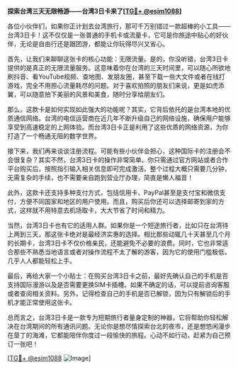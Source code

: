 **探索台湾三天无限畅游——台湾3日卡来了[[TG💪+ @esim1088](https://t.me/s/esim1088)]**

各位小伙伴们，如果你正计划去台湾旅行，那可千万别错过一款超棒的小工具——台湾3日卡！这不仅仅是一张普通的手机卡或流量卡，它可是你旅途中贴心的好伙伴，无论是自由行还是跟团游，都能让你玩得尽兴又省心。

首先，让我们来聊聊这张卡的核心功能：无限流量。是的，你没听错，台湾3日卡提供的是真正的无限流量服务。这意味着你在台湾的三天时间里，可以随心所欲地刷抖音、看YouTube视频、查地图、发朋友圈，甚至下载一些大文件或者在线打游戏，完全不用担心流量耗尽的问题。对于喜欢拍照的朋友们来说，更是如虎添翼，可以随意拍下美丽的风景和美食，随时分享给朋友们。

那么，这款卡是如何实现如此强大的功能呢？其实，它背后依托的是台湾本地的优质通信网络。台湾的电信运营商在近几年不断升级自己的网络设施，确保用户能够享受到高速稳定的上网体验。而台湾3日卡正是利用了这些优质的网络资源，为你打造了一个畅通无阻的数字世界。

接下来，我们再来谈谈注册流程。可能有些小伙伴会担心，这种国际卡的注册会不会很复杂？其实不然，台湾3日卡的操作非常简单。你只需通过官方网站或者合作平台购买后，按照指引输入相关信息即可完成激活。整个过程大概只需要几分钟，无需复杂的手续，也不需要亲自跑到营业厅办理，简直是懒人福音！

此外，这款卡还支持多种支付方式，包括信用卡、PayPal甚至是支付宝和微信支付，方便不同国家和地区的用户使用。而且，购买后你还可以选择邮寄到家的方式，这样就不用特意去机场取卡，大大节省了时间和精力。

当然，台湾3日卡也有它的适用人群。如果你是一个短途旅行者，比如只在台湾待上两到三天，那这张卡绝对是最经济实惠的选择。相比那些动辄几十天甚至几个月的长期卡，台湾3日卡不仅价格亲民，还能避免不必要的浪费。同时，它也非常适合那些不熟悉当地语言或者对操作流程不太了解的游客，因为它的使用门槛极低，几乎人人都能轻松上手。

最后，再给大家一个小贴士：在购买台湾3日卡之前，最好先确认自己的手机是否支持国际漫游以及是否需要更换SIM卡插槽。如果不确定的话，可以提前咨询客服或者查阅相关资料。另外，记得检查自己的手机是否已解锁，因为只有解锁后的手机才能正常使用这张卡。

总而言之，台湾3日卡是一款专为短期旅行者量身定制的神器，它将帮助你轻松解决在台湾期间的所有通讯问题。无论你是想尽情探索台北的夜市，还是想悠闲漫步在垦丁的海滩，它都能陪伴你度过一段愉快的旅程。心动不如行动，赶紧为自己预订一张吧！

[[TG💪+ @esim1088](https://t.me/s/esim1088) ![Image](https://i.postimg.cc/4NQfJmqS/Snipaste-2025-05-13-00-14-12.png)]